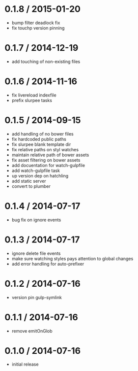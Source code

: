 
0.1.8 / 2015-01-20
==================

  * bump filter deadlock fix
  * fix touchp version pinning

0.1.7 / 2014-12-19
==================

  * add touching of non-existing files

0.1.6 / 2014-11-16 
==================

 * fix livereload indexfile
 * prefix slurpee tasks

0.1.5 / 2014-09-15 
==================

 * add handling of no bower files
 * fix hardcoded public paths
 * fix slurpee blank template dir
 * fix relative paths on styl watches
 * maintain relative path of bower assets
 * fix asset filtering on bower assets
 * add docuentation for watch-gulpfile
 * add watch-gulpfile task
 * up version dep on hatchling
 * add static server
 * convert to plumber

0.1.4 / 2014-07-17 
==================
 * bug fix on ignore events

0.1.3 / 2014-07-17 
==================

 * ignore delete file events
 * make sure watching styles pays attention to global changes
 * add error handling for auto-prefixer

0.1.2 / 2014-07-16 
==================

 * version pin gulp-symlink

0.1.1 / 2014-07-16 
==================

 * remove emitOnGlob

0.1.0 / 2014-07-16 
==================

 * initial release
